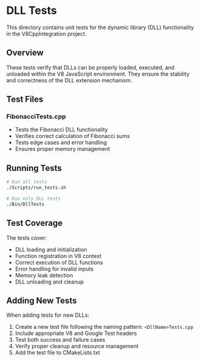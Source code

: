 # DLL Tests

This directory contains unit tests for the dynamic library (DLL) functionality in the V8CppIntegration project.

## Overview

These tests verify that DLLs can be properly loaded, executed, and unloaded within the V8 JavaScript environment. They ensure the stability and correctness of the DLL extension mechanism.

## Test Files

### FibonacciTests.cpp
- Tests the Fibonacci DLL functionality
- Verifies correct calculation of Fibonacci sums
- Tests edge cases and error handling
- Ensures proper memory management

## Running Tests

```bash
# Run all tests
./Scripts/run_tests.sh

# Run only DLL tests
./Bin/DllTests
```

## Test Coverage

The tests cover:
- DLL loading and initialization
- Function registration in V8 context
- Correct execution of DLL functions
- Error handling for invalid inputs
- Memory leak detection
- DLL unloading and cleanup

## Adding New Tests

When adding tests for new DLLs:
1. Create a new test file following the naming pattern: `<DllName>Tests.cpp`
2. Include appropriate V8 and Google Test headers
3. Test both success and failure cases
4. Verify proper cleanup and resource management
5. Add the test file to CMakeLists.txt